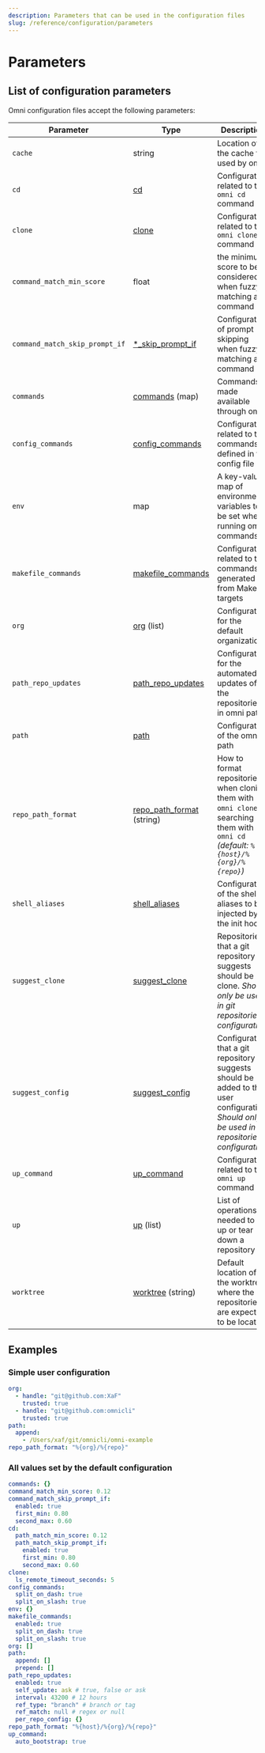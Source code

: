```yaml
---
description: Parameters that can be used in the configuration files
slug: /reference/configuration/parameters
---
```


# Parameters

## List of configuration parameters

Omni configuration files accept the following parameters:

| Parameter               | Type | Description                                                            |
|-------------------------|------|------------------------------------------------------------------------|
| `cache` | string | Location of the cache file used by omni |
| `cd` | [cd](parameters/cd) | Configuration related to the `omni cd` command |
| `clone` | [clone](parameters/clone) | Configuration related to the `omni clone` command |
| `command_match_min_score` | float | the minimum score to be considered when fuzzy matching a command |
| `command_match_skip_prompt_if` | [*_skip_prompt_if](parameters/skip-prompt-if) | Configuration of prompt skipping when fuzzy matching a command |
| `commands` | [commands](parameters/commands) (map) | Commands made available through omni |
| `config_commands` | [config_commands](parameters/config_commands) | Configuration related to the commands defined in the config file |
| `env` | map | A key-value map of environment variables to be set when running omni commands |
| `makefile_commands` | [makefile_commands](parameters/makefile_commands) | Configuration related to the commands generated from Makefile targets |
| `org` | [org](parameters/org) (list) | Configuration for the default organizations |
| `path_repo_updates` | [path_repo_updates](parameters/path_repo_updates) | Configuration for the automated updates of the repositories in omni path |
| `path` | [path](parameters/path) | Configuration of the omni path |
| `repo_path_format` | [repo_path_format](parameters/repo_path_format) (string) | How to format repositories when cloning them with `omni clone` or searching them with `omni cd` *(default: `%{host}/%{org}/%{repo}`)* |
| `shell_aliases` | [shell_aliases](parameters/shell_aliases) | Configuration of the shell aliases to be injected by the init hook. |
| `suggest_clone` | [suggest_clone](parameters/suggest_clone) | Repositories that a git repository suggests should be clone. *Should only be used in git repositories configuration.* |
| `suggest_config` | [suggest_config](parameters/suggest_config) | Configuration that a git repository suggests should be added to the user configuration. *Should only be used in git repositories configuration.* |
| `up_command` | [up_command](parameters/up_command) | Configuration related to the `omni up` command |
| `up` | [up](parameters/up) (list) | List of operations needed to set up or tear down a repository |
| `worktree` | [worktree](parameters/worktree) (string) | Default location of the worktree, where the git repositories are expected to be located |

## Examples

### Simple user configuration

```yaml
org:
  - handle: "git@github.com:XaF"
    trusted: true
  - handle: "git@github.com:omnicli"
    trusted: true
path:
  append:
    - /Users/xaf/git/omnicli/omni-example
repo_path_format: "%{org}/%{repo}"
```

### All values set by the default configuration

```yaml
commands: {}
command_match_min_score: 0.12
command_match_skip_prompt_if:
  enabled: true
  first_min: 0.80
  second_max: 0.60
cd:
  path_match_min_score: 0.12
  path_match_skip_prompt_if:
    enabled: true
    first_min: 0.80
    second_max: 0.60
clone:
  ls_remote_timeout_seconds: 5
config_commands:
  split_on_dash: true
  split_on_slash: true
env: {}
makefile_commands:
  enabled: true
  split_on_dash: true
  split_on_slash: true
org: []
path:
  append: []
  prepend: []
path_repo_updates:
  enabled: true
  self_update: ask # true, false or ask
  interval: 43200 # 12 hours
  ref_type: "branch" # branch or tag
  ref_match: null # regex or null
  per_repo_config: {}
repo_path_format: "%{host}/%{org}/%{repo}"
up_command:
  auto_bootstrap: true
```
